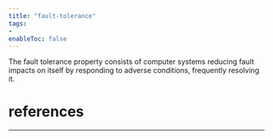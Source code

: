 ```yaml
---
title: "fault-tolerance"
tags:
- 
enableToc: false
---
```


The fault tolerance property consists of computer systems reducing fault impacts on itself by responding to adverse conditions, frequently resolving it.

# references

---